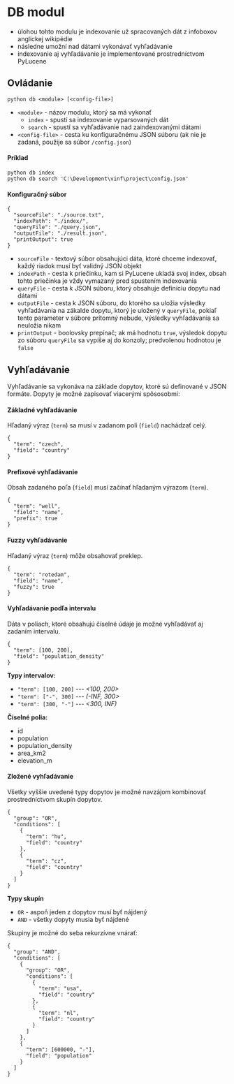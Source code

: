 
# DB modul
* úlohou tohto modulu je indexovanie už spracovaných dát z infoboxov anglickej wikipédie
* následne umožní nad dátami vykonávať vyhľadávanie
* indexovanie aj vyhľadávanie je implementované prostredníctvom PyLucene

## Ovládanie
```
python db <module> [<config-file>]
```
* `<module>` - názov modulu, ktorý sa má vykonať
    * `index` - spustí sa indexovanie vyparsovaných dát
    * `search` - spustí sa vyhľadávanie nad zaindexovanými dátami
* `<config-file>` - cesta ku konfiguračnému JSON súboru (ak nie je zadaná, použije sa súbor `/config.json`)

#### Príklad
```
python db index
python db search 'C:\Development\vinf\project\config.json'
```

#### Konfiguračný súbor
```
{
  "sourceFile": "./source.txt",
  "indexPath": "./index/",
  "queryFile": "./query.json",
  "outputFile": "./result.json",
  "printOutput": true
}
```
* `sourceFile` - textový súbor obsahujúci dáta, ktoré chceme indexovať, každý riadok musí byť validný JSON objekt
* `indexPath` - cesta k priečinku, kam si PyLucene ukladá svoj index, obsah tohto priečinka je vždy vymazaný pred spustením indexovania
* `queryFile` - cesta k JSON súboru, ktorý obsahuje definíciu dopytu nad dátami
* `outputFile` - cesta k JSON súboru, do ktorého sa uložia výsledky vyhľadávania na zákalde dopytu, ktorý je uložený v `queryFile`, pokiaľ tento parameter v súbore prítomný nebude, výsledky vyhľadávania sa neuložia nikam
* `printOutput` - boolovsky prepínač; ak má hodnotu `true`, výsledok dopytu zo súboru `queryFile` sa vypíše aj do konzoly; predvolenou hodnotou je `false`

## Vyhľadávanie
Vyhľadávanie sa vykonáva na základe dopytov, ktoré sú definované v JSON formáte. Dopyty je možné zapisovať viacerými spôsosobmi:

#### Základné vyhľadávanie
Hľadaný výraz (`term`) sa musí v zadanom poli (`field`) nachádzať celý.
```
{
  "term": "czech",
  "field": "country"
}

```

#### Prefixové vyhľadávanie
Obsah zadaného poľa (`field`) musí začínať hľadaným výrazom (`term`).
```
{
  "term": "well",
  "field": "name",
  "prefix": true
}
```

#### Fuzzy vyhľadávanie
Hľadaný výraz (`term`) môže obsahovať preklep.
```
{
  "term": "rotedam",
  "field": "name",
  "fuzzy": true
}

```

#### Vyhľadávanie podľa intervalu
Dáta v poliach, ktoré obsahujú číselné údaje je možné vyhľadávať aj zadaním intervalu.
```
{
  "term": [100, 200],
  "field": "population_density"
}
```
**Typy intervalov:**
* `"term": [100, 200]` --- *<100, 200>*
* `"term": ["-", 300]` --- *(-INF, 300>*
* `"term": [300, "-"]` --- *<300, INF)*

**Číselné polia:**
* id
* population
* population_density
* area_km2
* elevation_m

#### Zložené vyhľadávanie
Všetky vyššie uvedené typy dopytov je možné navzájom kombinovať prostredníctvom skupín dopytov.
```
{
  "group": "OR",
  "conditions": [
    {
      "term": "hu",
      "field": "country"
    },
    {
      "term": "cz",
      "field": "country"
    }
  ]
}
```
**Typy skupín**
* `OR` - aspoň jeden z dopytov musí byť nájdený
* `AND` - všetky dopyty musia byť nájdené

Skupiny je možné do seba rekurzívne vnárať:
```
{
  "group": "AND",
  "conditions": [
    {
      "group": "OR",
      "conditions": [
        {
          "term": "usa",
          "field": "country"
        },
        {
          "term": "nl",
          "field": "country"
        }
      ]
    },
    {
      "term": [600000, "-"],
      "field": "population"
    }
  ]
}

```
